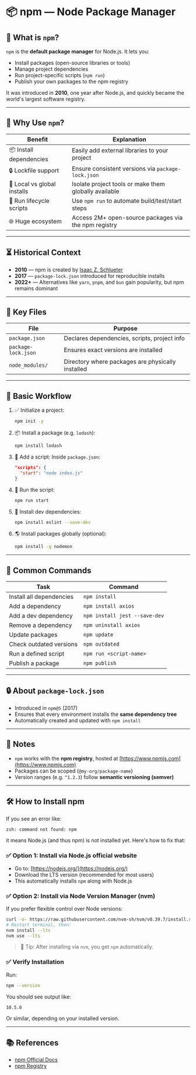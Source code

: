# 📦 npm — Node Package Manager

## 📜 What is `npm`?

`npm` is the **default package manager** for Node.js. It lets you:

- Install packages (open-source libraries or tools)
- Manage project dependencies
- Run project-specific scripts (`npm run`)
- Publish your own packages to the npm registry

It was introduced in **2010**, one year after Node.js, and quickly became the world's largest software registry.

---

## 🧠 Why Use `npm`?

| Benefit                     | Explanation                                           |
| --------------------------- | ----------------------------------------------------- |
| 📦 Install dependencies     | Easily add external libraries to your project         |
| 🔒 Lockfile support         | Ensure consistent versions via `package-lock.json`    |
| 🔁 Local vs global installs | Isolate project tools or make them globally available |
| 🏃 Run lifecycle scripts    | Use `npm run` to automate build/test/start steps      |
| 🌐 Huge ecosystem           | Access 2M+ open-source packages via the npm registry  |

---

## ⏳ Historical Context

- **2010** — npm is created by [Isaac Z. Schlueter](https://github.com/isaacs)
- **2017** — `package-lock.json` introduced for reproducible installs
- **2022+** — Alternatives like `yarn`, `pnpm`, and `bun` gain popularity, but npm remains dominant

---

## 📁 Key Files

| File                | Purpose                                           |
| ------------------- | ------------------------------------------------- |
| `package.json`      | Declares dependencies, scripts, project info      |
| `package-lock.json` | Ensures exact versions are installed              |
| `node_modules/`     | Directory where packages are physically installed |

---

## 🚀 Basic Workflow

1. ✅ Initialize a project:

   ```bash
   npm init -y
   ```

2. 📦 Install a package (e.g. `lodash`):

   ```bash
   npm install lodash
   ```

3. 📄 Add a script:
   Inside `package.json`:

   ```json
   "scripts": {
     "start": "node index.js"
   }
   ```

4. 🏃 Run the script:

   ```bash
   npm run start
   ```

5. 🔧 Install dev dependencies:

   ```bash
   npm install eslint --save-dev
   ```

6. 🌎 Install packages globally (optional):
   ```bash
   npm install -g nodemon
   ```

---

## 📝 Common Commands

| Task                     | Command                       |
| ------------------------ | ----------------------------- |
| Install all dependencies | `npm install`                 |
| Add a dependency         | `npm install axios`           |
| Add a dev dependency     | `npm install jest --save-dev` |
| Remove a dependency      | `npm uninstall axios`         |
| Update packages          | `npm update`                  |
| Check outdated versions  | `npm outdated`                |
| Run a defined script     | `npm run <script-name>`       |
| Publish a package        | `npm publish`                 |

---

## 🔒 About `package-lock.json`

- Introduced in `npm@5` (2017)
- Ensures that every environment installs the **same dependency tree**
- Automatically created and updated with `npm install`

---

## 📎 Notes

- `npm` works with the **npm registry**, hosted at [https://www.npmjs.com](https://www.npmjs.com)
- Packages can be scoped (`@my-org/package-name`)
- Version ranges (e.g. `^1.2.3`) follow **semantic versioning (semver)**

---

## 🛠️ How to Install npm

If you see an error like:

```bash
zsh: command not found: npm
```

it means Node.js (and thus npm) is not installed yet. Here's how to fix that:

### ✅ Option 1: Install via Node.js official website

- Go to: [https://nodejs.org/](https://nodejs.org/)
- Download the LTS version (recommended for most users)
- This automatically installs `npm` along with Node.js

### ✅ Option 2: Install via Node Version Manager (nvm)

If you prefer flexible control over Node versions:

```bash
curl -o- https://raw.githubusercontent.com/nvm-sh/nvm/v0.39.7/install.sh | bash
# Restart terminal, then:
nvm install --lts
nvm use --lts
```

> 🧠 Tip: After installing via `nvm`, you get `npm` automatically.

### ✅ Verify Installation

Run:

```bash
npm --version
```

You should see output like:

```
10.5.0
```

Or similar, depending on your installed version.

---

## 📚 References

- [npm Official Docs](https://docs.npmjs.com/)
- [npm Registry](https://www.npmjs.com/)
